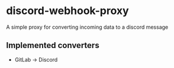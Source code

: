 # discord-webhook-proxy
A simple proxy for converting incoming data to a discord message

## Implemented converters
* GitLab -> Discord

